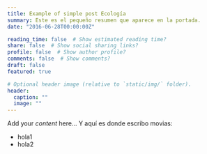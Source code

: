 ```yaml
---
title: Example of simple post Ecología
summary: Este es el pequeño resumen que aparece en la portada.
date: "2016-06-28T00:00:00Z"

reading_time: false  # Show estimated reading time?
share: false  # Show social sharing links?
profile: false  # Show author profile?
comments: false  # Show comments?
draft: false
featured: true

# Optional header image (relative to `static/img/` folder).
header:
  caption: ""
  image: ""
---
```


Add your *content* here...
Y aquí es donde escribo movias:
+ hola1
+ hola2
